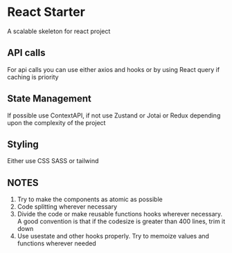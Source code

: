 # React Starter

A scalable skeleton for react project

## API calls

For api calls you can use either axios and hooks or by using React query if caching is priority

## State Management

If possible use ContextAPI, if not use Zustand or Jotai or Redux depending upon the complexity of the project

## Styling

Either use CSS SASS or tailwind

## NOTES

1. Try to make the components as atomic as possible
2. Code splitting wherever necessary
3. Divide the code or make reusable functions hooks wherever necessary. A good convention is that if the codesize is greater than 400 lines, trim it down
4. Use usestate and other hooks properly. Try to memoize values and functions wherever needed
